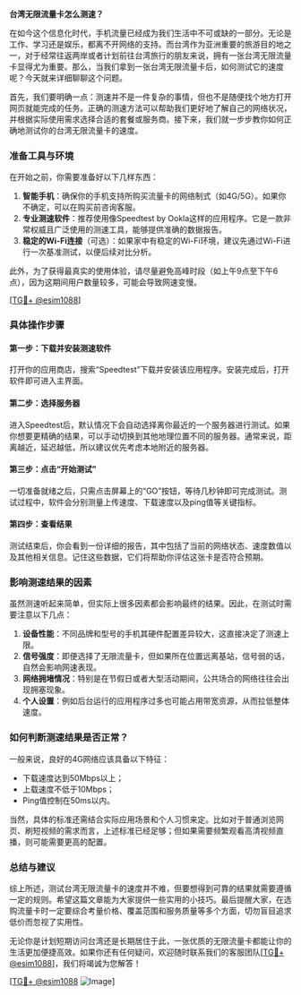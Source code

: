 **台湾无限流量卡怎么测速？**

在如今这个信息化时代，手机流量已经成为我们生活中不可或缺的一部分。无论是工作、学习还是娱乐，都离不开网络的支持。而台湾作为亚洲重要的旅游目的地之一，对于经常往返两岸或者计划前往台湾旅行的朋友来说，拥有一张台湾无限流量卡显得尤为重要。那么，当我们拿到一张台湾无限流量卡后，如何测试它的速度呢？今天就来详细聊聊这个问题。

首先，我们要明确一点：测速并不是一件复杂的事情，但也不是随便找个地方打开网页就能完成的任务。正确的测速方法可以帮助我们更好地了解自己的网络状况，并根据实际使用需求选择合适的套餐或服务商。接下来，我们就一步步教你如何正确地测试你的台湾无限流量卡的速度。

### **准备工具与环境**

在开始之前，你需要准备好以下几样东西：

1. **智能手机**：确保你的手机支持所购买流量卡的网络制式（如4G/5G）。如果你不确定，可以在购买前咨询客服。
2. **专业测速软件**：推荐使用像Speedtest by Ookla这样的应用程序。它是一款非常权威且广泛使用的测速工具，能够提供准确的数据报告。
3. **稳定的Wi-Fi连接**（可选）：如果家中有稳定的Wi-Fi环境，建议先通过Wi-Fi进行一次基准测试，以便后续对比分析。

此外，为了获得最真实的使用体验，请尽量避免高峰时段（如上午9点至下午6点），因为这期间用户数量较多，可能会导致网速变慢。

[[TG💪+ @esim1088](https://t.me/s/esim1088)]

### **具体操作步骤**

#### 第一步：下载并安装测速软件

打开你的应用商店，搜索“Speedtest”下载并安装该应用程序。安装完成后，打开软件即可进入主界面。

#### 第二步：选择服务器

进入Speedtest后，默认情况下会自动选择离你最近的一个服务器进行测试。如果你想要更精确的结果，可以手动切换到其他地理位置不同的服务器。通常来说，距离越近，延迟越低，所以建议优先考虑本地附近的服务器。

#### 第三步：点击“开始测试”

一切准备就绪之后，只需点击屏幕上的“GO”按钮，等待几秒钟即可完成测试。测试过程中，软件会分别测量上传速度、下载速度以及ping值等关键指标。

#### 第四步：查看结果

测试结束后，你会看到一份详细的报告，其中包括了当前的网络状态、速度数值以及其他相关信息。记住这些数据，它们将帮助你评估这张卡是否符合预期。

### **影响测速结果的因素**

虽然测速听起来简单，但实际上很多因素都会影响最终的结果。因此，在测试时需要注意以下几点：

1. **设备性能**：不同品牌和型号的手机其硬件配置差异较大，这直接决定了测速上限。
2. **信号强度**：即便选择了无限流量卡，但如果所在位置远离基站，信号弱的话，自然会影响网速表现。
3. **网络拥堵情况**：特别是在节假日或者大型活动期间，公共场合的网络往往会出现拥塞现象。
4. **个人设置**：例如后台运行的应用程序过多也可能占用带宽资源，从而拉低整体速度。

### **如何判断测速结果是否正常？**

一般来说，良好的4G网络应该具备以下特征：
- 下载速度达到50Mbps以上；
- 上载速度不低于10Mbps；
- Ping值控制在50ms以内。

当然，具体的标准还需结合实际应用场景和个人习惯来定。比如对于普通浏览网页、刷短视频的需求而言，上述标准已经足够；但如果需要频繁观看高清视频直播，则可能需要更高的配置。

### **总结与建议**

综上所述，测试台湾无限流量卡的速度并不难，但要想得到可靠的结果就需要遵循一定的规则。希望这篇文章能为大家提供一些实用的小技巧。最后提醒大家，在选购流量卡时一定要综合考量价格、覆盖范围和服务质量等多个方面，切勿盲目追求低价而忽视了实用性。

无论你是计划短期访问台湾还是长期居住于此，一张优质的无限流量卡都能让你的生活更加便捷高效。如果你还有任何疑问，欢迎随时联系我们的客服团队[[TG💪+ @esim1088](https://t.me/s/esim1088)]，我们将竭诚为您解答！

[[TG💪+ @esim1088](https://t.me/s/esim1088) ![Image](https://i.postimg.cc/4NQfJmqS/Snipaste-2025-05-13-00-14-12.png)]